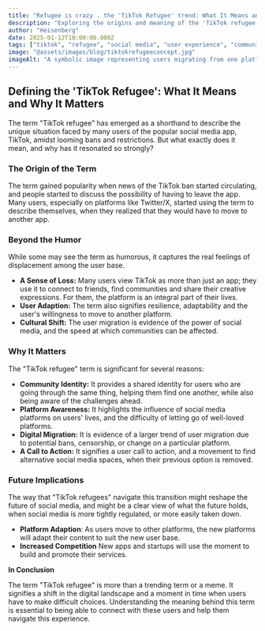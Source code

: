 ```yaml
---
title: "Refugee is crazy . the 'TikTok Refugee' trend: What It Means and Why It Matters"
description: "Exploring the origins and meaning of the 'TikTok refugee' label, and the experiences behind the term"
author: "Heisenberg"
date: 2025-01-12T10:00:00.000Z
tags: ["tiktok", "refugee", "social media", "user experience", "community"]
image: "@assets/images/blog/tiktokrefugeeconcept.jpg"
imageAlt: "A symbolic image representing users migrating from one platform to another"
---
```


## Defining the 'TikTok Refugee': What It Means and Why It Matters

The term "TikTok refugee" has emerged as a shorthand to describe the unique situation faced by many users of the popular social media app, TikTok, amidst looming bans and restrictions. But what exactly does it mean, and why has it resonated so strongly?

### The Origin of the Term

The term gained popularity when news of the TikTok ban started circulating, and people started to discuss the possibility of having to leave the app. Many users, especially on platforms like Twitter/X, started using the term to describe themselves, when they realized that they would have to move to another app.

### Beyond the Humor

While some may see the term as humorous, it captures the real feelings of displacement among the user base.

 * **A Sense of Loss:** Many users view TikTok as more than just an app; they use it to connect to friends, find communities and share their creative expressions. For them, the platform is an integral part of their lives.
 * **User Adaption:** The term also signifies resilience, adaptability and the user's willingness to move to another platform.
 *  **Cultural Shift:** The user migration is evidence of the power of social media, and the speed at which communities can be affected.

### Why It Matters

The "TikTok refugee" term is significant for several reasons:

*   **Community Identity:** It provides a shared identity for users who are going through the same thing, helping them find one another, while also being aware of the challenges ahead.
*   **Platform Awareness:** It highlights the influence of social media platforms on users' lives, and the difficulty of letting go of well-loved platforms.
*   **Digital Migration:** It is evidence of a larger trend of user migration due to potential bans, censorship, or change on a particular platform.
*   **A Call to Action:** It signifies a user call to action, and a movement to find alternative social media spaces, when their previous option is removed.

### Future Implications

The way that "TikTok refugees" navigate this transition might reshape the future of social media, and might be a clear view of what the future holds, when social media is more tightly regulated, or more easily taken down.

*   **Platform Adaption**: As users move to other platforms, the new platforms will adapt their content to suit the new user base.
*   **Increased Competition** New apps and startups will use the moment to build and promote their services.

**In Conclusion**

The term "TikTok refugee" is more than a trending term or a meme. It signifies a shift in the digital landscape and a moment in time when users have to make difficult choices. Understanding the meaning behind this term is essential to being able to connect with these users and help them navigate this experience.